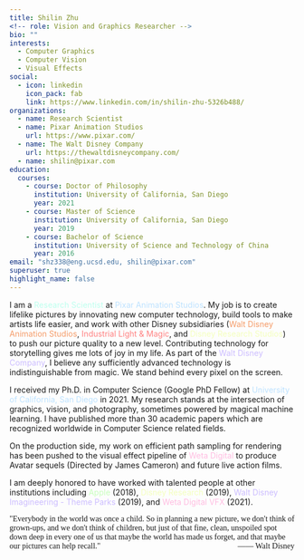 ```yaml
---
title: Shilin Zhu
<!-- role: Vision and Graphics Researcher -->
bio: ""
interests:
  - Computer Graphics
  - Computer Vision
  - Visual Effects
social:
  - icon: linkedin
    icon_pack: fab
    link: https://www.linkedin.com/in/shilin-zhu-5326b488/
organizations:
  - name: Research Scientist
  - name: Pixar Animation Studios
    url: https://www.pixar.com/
  - name: The Walt Disney Company
    url: https://thewaltdisneycompany.com/
  - name: shilin@pixar.com
education:
  courses:
    - course: Doctor of Philosophy
      institution: University of California, San Diego
      year: 2021
    - course: Master of Science
      institution: University of California, San Diego
      year: 2019
    - course: Bachelor of Science
      institution: University of Science and Technology of China
      year: 2016
email: "shz338@eng.ucsd.edu, shilin@pixar.com"
superuser: true
highlight_name: false
---
```

I am a <span style="color:#bdffee">Research Scientist</span> at <span style="color:#bde2ff">Pixar Animation Studios</span>. My job is to create lifelike pictures by innovating new computer technology, build tools to make artists life easier, and work with other Disney subsidiaries (<span style="color:#f59c69">Walt Disney Animation Studios</span>, <span style="color:#ff8282">Industrial Light & Magic</span>, and <span style="color:#f4ffbd">Disney Research Studios</span>) to push our picture quality to a new level. Contributing technology for storytelling gives me lots of joy in my life. As part of the <span style="color:#ccbdff">Walt Disney Company</span>, I believe any sufficiently advanced technology is indistinguishable from magic. We stand behind every pixel on the screen.

I received my Ph.D. in Computer Science (Google PhD Fellow) at <span style="color:#bde2ff">University of California, San Diego</span> in 2021. My research stands at the intersection of graphics, vision, and photography, sometimes powered by magical machine learning. I have published more than 30 academic papers which are recognized worldwide in Computer Science related fields. 

On the production side, my work on efficient path sampling for rendering has been pushed to the visual effect pipeline of <span style="color:#ffbde1">Weta Digital</span> to produce Avatar sequels (Directed by James Cameron) and future live action films.

I am deeply honored to have worked with talented people at other institutions including <span style="color:#c8ffbd">Apple</span> (2018), <span style="color:#f4ffbd">Disney Research</span> (2019), <span style="color:#ccbdff">Walt Disney Imagineering - Theme Parks</span> (2019), and <span style="color:#ffbde1">Weta Digital VFX</span> (2021).

<p style="font-family:Comic Sans MS">"Everybody in the world was once a child. So in planning a new picture, we don't think of grown-ups, and we don't think of children, but just of that fine, clean, unspoiled spot down deep in every one of us that maybe the world has made us forget, and that maybe our pictures can help recall."  <span style="float:right;"><span>&#8212;&#8212;</span>  Walt Disney</span></p>

<!--{{< icon name="download" pack="fas" >}} Send me an email to get my latest CV. Download my {{< staticref "uploads/Shilin_CV.pdf" "newtab" >}}CV{{< /staticref >}}. -->